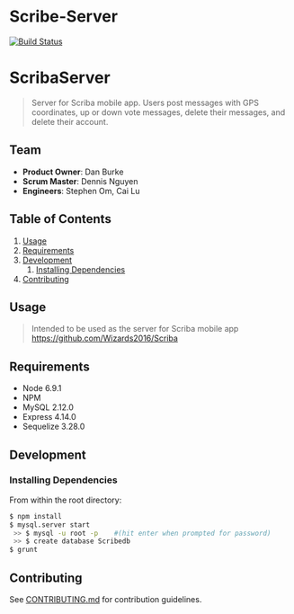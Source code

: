 # Scribe-Server

[![Build Status](https://travis-ci.org/Wizards2016/ScribaServer.svg?branch=master)](https://travis-ci.org/Wizards2016/Scribe-Server)

# ScribaServer

> Server for Scriba mobile app.  Users post messages with GPS coordinates, up or down vote messages, delete their messages, and delete their account.


## Team

  - __Product Owner__: Dan Burke
  - __Scrum Master__: Dennis Nguyen
  - __Engineers__: Stephen Om, Cai Lu

## Table of Contents

1. [Usage](#Usage)
1. [Requirements](#requirements)
1. [Development](#development)
    1. [Installing Dependencies](#installing-dependencies)
1. [Contributing](#contributing)

## Usage

> Intended to be used as the server for Scriba mobile app https://github.com/Wizards2016/Scriba

## Requirements

- Node 6.9.1
- NPM
- MySQL 2.12.0
- Express 4.14.0
- Sequelize 3.28.0

## Development

### Installing Dependencies

From within the root directory:

```sh
$ npm install
$ mysql.server start
 >> $ mysql -u root -p    #(hit enter when prompted for password)
 >> $ create database Scribedb
$ grunt
```

## Contributing

See [CONTRIBUTING.md](CONTRIBUTING.md) for contribution guidelines.


